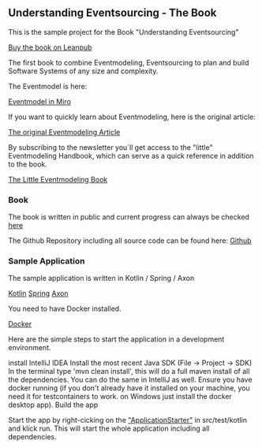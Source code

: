 ## Understanding Eventsourcing - The Book

This is the sample project for the Book "Understanding Eventsourcing"

[Buy the book on Leanpub](https://leanpub.com/eventmodeling-and-eventsourcing)

The first book to combine Eventmodeling, Eventsourcing to plan and build Software Systems of any size and complexity.

The Eventmodel is here:

[Eventmodel in Miro](https://miro.com/app/board/uXjVKvTN_NQ=/)

If you want to quickly learn about Eventmodeling, here is the original article:

[The original Eventmodeling Article](https://eventmodeling.org/posts/what-is-event-modeling/)

By subscribing to the newsletter you´ll get access to the "little" Eventmodeling Handbook, which can serve as a quick reference in addition to the book.

[The Little Eventmodeling Book](https://newsletter.nebulit.de/)

### Book

The book is written in public and current progress can always be checked [here](https://eventmodelers.de/das-eventsourcing-buch)

The Github Repository including all source code can be found here:
[Github](https://github.com/dilgerma/eventsourcing-book)

### Sample Application

The sample application is written in Kotlin / Spring / Axon

[Kotlin](https://kotlinlang.org/)
[Spring](https://spring.io/projects/spring-framework)
[Axon](https://www.axoniq.io/products/axon-framework)

You need to have Docker installed.

[Docker](https://www.docker.com/)

Here are the simple steps to start the application in a development environment.

install IntelliJ IDEA
Install the most recent Java SDK (File -> Project -> SDK)
In the terminal type 'mvn clean install', this will do a full maven install of all the dependencies. You can do the same in IntelliJ as well.
Ensure you have docker running (if you don't already have it installed on your machine, you need it for testcontainers to work. on Windows just install the docker desktop app).
Build the app

Start the app by right-cicking on the ["ApplicationStarter"](https://github.com/dilgerma/eventsourcing-book/blob/main/src/test/kotlin/de/eventsourcingbook/cart/ApplicationStarter.kt) in src/test/kotlin and klick run.
This will start the whole application including all dependencies.
